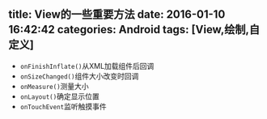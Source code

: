 title: View的一些重要方法
date: 2016-01-10 16:42:42
categories: Android
tags: [View,绘制,自定义]
---
<!--more-->
- `onFinishInflate()`从XML加载组件后回调
- `onSizeChanged()`组件大小改变时回调
- `onMeasure()`测量大小
- `onLayout()`确定显示位置
- `onTouchEvent`监听触摸事件
